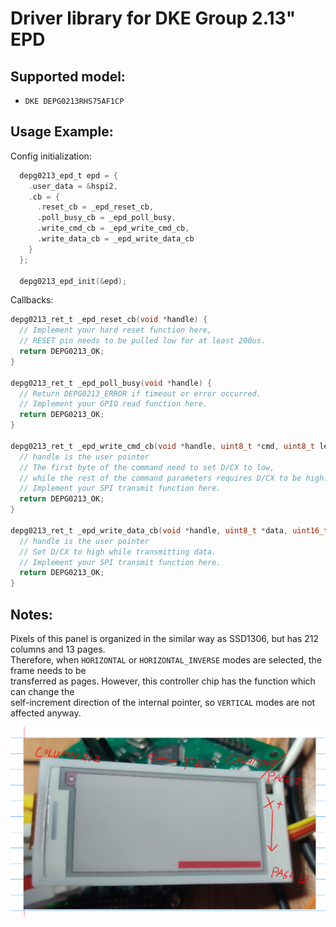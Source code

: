 # Driver library for DKE Group 2.13" EPD

## Supported model:
* `DKE DEPG0213RHS75AF1CP`

## Usage Example:

Config initialization:

```C
  depg0213_epd_t epd = {
    .user_data = &hspi2,
    .cb = {
      .reset_cb = _epd_reset_cb,
      .poll_busy_cb = _epd_poll_busy,
      .write_cmd_cb = _epd_write_cmd_cb,
      .write_data_cb = _epd_write_data_cb
    }
  };

  depg0213_epd_init(&epd);
```

Callbacks:

```C
depg0213_ret_t _epd_reset_cb(void *handle) {
  // Implement your hard reset function here, 
  // RESET pin needs to be pulled low for at least 200us.
  return DEPG0213_OK;
}

depg0213_ret_t _epd_poll_busy(void *handle) {
  // Return DEPG0213_ERROR if timeout or error occurred.
  // Implement your GPIO read function here.
  return DEPG0213_OK;
}

depg0213_ret_t _epd_write_cmd_cb(void *handle, uint8_t *cmd, uint8_t len) {
  // handle is the user pointer
  // The first byte of the command need to set D/CX to low,
  // while the rest of the command parameters requires D/CX to be high.
  // Implement your SPI transmit function here.
  return DEPG0213_OK;
}

depg0213_ret_t _epd_write_data_cb(void *handle, uint8_t *data, uint16_t len) {
  // handle is the user pointer
  // Set D/CX to high while transmitting data.
  // Implement your SPI transmit function here.
  return DEPG0213_OK;
}

```

## Notes:

Pixels of this panel is organized in the similar way as SSD1306, but has 212 columns and 13 pages.  
Therefore, when `HORIZONTAL` or `HORIZONTAL_INVERSE` modes are selected, the frame needs to be  
transferred as pages. However, this controller chip has the function which can change the  
self-increment direction of the internal pointer, so `VERTICAL` modes are not affected anyway. 

![A figure explaining the layout of the panel](assets/panel_organization.png)